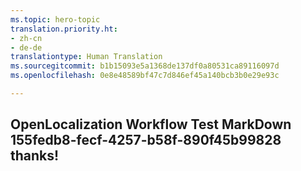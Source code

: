 ```yaml
---
ms.topic: hero-topic
translation.priority.ht:
- zh-cn
- de-de
translationtype: Human Translation
ms.sourcegitcommit: b1b15093e5a1368de137df0a80531ca89116097d
ms.openlocfilehash: 0e8e48589bf47c7d846ef45a140bcb3b0e29e93c

---
```

## OpenLocalization Workflow Test MarkDown 155fedb8-fecf-4257-b58f-890f45b99828 thanks!



<!--HONumber=Aug16_HO1-->


